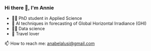 ### Hi there 👋, I'm Annie

- :woman_student: PhD student in Applied Science
- :seedling: AI techniques in forecasting of Global Horizontal Irradiance (GHI)
- :woman_technologist: Data science 
- :sunrise_over_mountains: Travel lover

📫 How to reach me: anabelalusi@gmail.com


<!--
**anabelalusi/anabelalusi** is a ✨ _special_ ✨ repository because its `README.md` (this file) appears on your GitHub profile.

Here are some ideas to get you started:

- 🔭 I’m currently working on ...
- 🌱 I’m currently learning ...
- 👯 I’m looking to collaborate on ...
- 🤔 I’m looking for help with ...
- 💬 Ask me about ...
- 📫 How to reach me: ...
- 😄 Pronouns: ...
- ⚡ Fun fact: ...
-->
